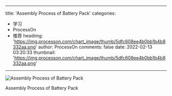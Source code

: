 
---
title: 'Assembly Process of Battery Pack'
categories: 
 - 学习
 - ProcessOn
 - 推荐
headimg: 'https://img.processon.com/chart_image/thumb/5dfc608ee4b0bb1b4b8332aa.png'
author: ProcessOn
comments: false
date: 2022-02-13 03:20:33
thumbnail: 'https://img.processon.com/chart_image/thumb/5dfc608ee4b0bb1b4b8332aa.png'
---

<div>   
<img class="thumb" alt="Assembly Process of Battery Pack" src="https://img.processon.com/chart_image/thumb/5dfc608ee4b0bb1b4b8332aa.png" referrerpolicy="no-referrer">
<p>Assembly Process of Battery Pack</p>  
</div>
            